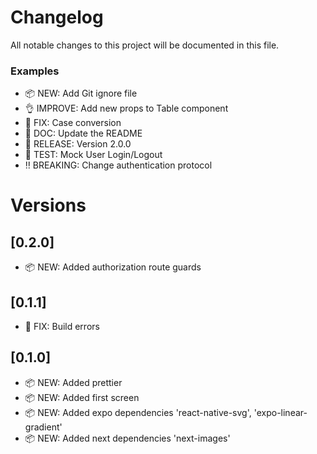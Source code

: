 # Changelog

All notable changes to this project will be documented in this file.

### Examples

- 📦 NEW: Add Git ignore file
- 👌 IMPROVE: Add new props to Table component
- 🐛 FIX: Case conversion
- 📖 DOC: Update the README
- 🚀 RELEASE: Version 2.0.0
- 🤖 TEST: Mock User Login/Logout
- ‼️ BREAKING: Change authentication protocol

# Versions

## [0.2.0]

- 📦 NEW: Added authorization route guards

## [0.1.1]

- 🐛 FIX: Build errors

## [0.1.0]

- 📦 NEW: Added prettier
- 📦 NEW: Added first screen
- 📦 NEW: Added expo dependencies 'react-native-svg', 'expo-linear-gradient'
- 📦 NEW: Added next dependencies 'next-images'


